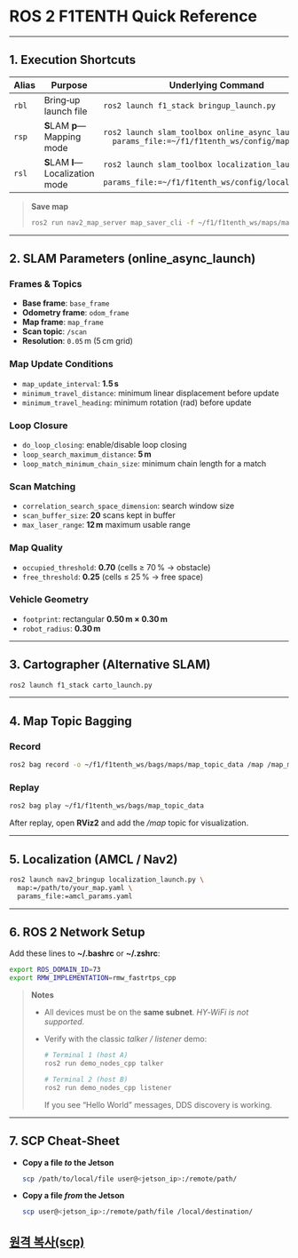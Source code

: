 # ROS 2 F1TENTH Quick Reference

---

## 1. Execution Shortcuts

| Alias | Purpose                          | Underlying Command                                                                                             |
| ----- | -------------------------------- | -------------------------------------------------------------------------------------------------------------- |
| `rbl` | Bring‑up launch file             | `ros2 launch f1_stack bringup_launch.py`                                                                       |
| `rsp` | **S**LAM **p**—Mapping mode      | `ros2 launch slam_toolbox online_async_launch.py \`<br/>`  params_file:=~/f1/f1tenth_ws/config/mapper.yaml`    |
| `rsl` | **S**LAM **l**—Localization mode | `ros2 launch slam_toolbox localization_launch.py \`<br/>`  params_file:=~/f1/f1tenth_ws/config/localizer.yaml` |

> **Save map**
>
> ```bash
> ros2 run nav2_map_server map_saver_cli -f ~/f1/f1tenth_ws/maps/map_name
> ```

---

## 2. SLAM Parameters (online\_async\_launch)

### Frames & Topics

* **Base frame**: `base_frame`
* **Odometry frame**: `odom_frame`
* **Map frame**: `map_frame`
* **Scan topic**: `/scan`
* **Resolution**: `0.05` m (5 cm grid)

### Map Update Conditions

* `map_update_interval`: **1.5 s**
* `minimum_travel_distance`: minimum linear displacement before update
* `minimum_travel_heading`: minimum rotation (rad) before update

### Loop Closure

* `do_loop_closing`: enable/disable loop closing
* `loop_search_maximum_distance`: **5 m**
* `loop_match_minimum_chain_size`: minimum chain length for a match

### Scan Matching

* `correlation_search_space_dimension`: search window size
* `scan_buffer_size`: **20** scans kept in buffer
* `max_laser_range`: **12 m** maximum usable range

### Map Quality

* `occupied_threshold`: **0.70** (cells ≥ 70 % → obstacle)
* `free_threshold`: **0.25** (cells ≤ 25 % → free space)

### Vehicle Geometry

* `footprint`: rectangular **0.50 m × 0.30 m**
* `robot_radius`: **0.30 m**

---

## 3. Cartographer (Alternative SLAM)

```bash
ros2 launch f1_stack carto_launch.py
```

---

## 4. Map Topic Bagging

### Record

```bash
ros2 bag record -o ~/f1/f1tenth_ws/bags/maps/map_topic_data /map /map_metadata
```

### Replay

```bash
ros2 bag play ~/f1/f1tenth_ws/bags/map_topic_data
```

After replay, open **RViz2** and add the */map* topic for visualization.

---

## 5. Localization (AMCL / Nav2)

```bash
ros2 launch nav2_bringup localization_launch.py \
  map:=/path/to/your_map.yaml \
  params_file:=amcl_params.yaml
```

---

## 6. ROS 2 Network Setup

Add these lines to **\~/.bashrc** or **\~/.zshrc**:

```bash
export ROS_DOMAIN_ID=73
export RMW_IMPLEMENTATION=rmw_fastrtps_cpp
```

> **Notes**
>
> * All devices must be on the **same subnet**. *HY‑WiFi is not supported.*
> * Verify with the classic *talker / listener* demo:
>
>   ```bash
>   # Terminal 1 (host A)
>   ros2 run demo_nodes_cpp talker
>
>   # Terminal 2 (host B)
>   ros2 run demo_nodes_cpp listener
>   ```
>
>   If you see “Hello World” messages, DDS discovery is working.

---

## 7. SCP Cheat‑Sheet

* **Copy a file *to* the Jetson**

  ```bash
  scp /path/to/local/file user@<jetson_ip>:/remote/path/
  ```
* **Copy a file *from* the Jetson**

  ```bash
  scp user@<jetson_ip>:/remote/path/file /local/destination/
  ```
**[원격 복사(scp)](https://eehoeskrap.tistory.com/543)**
---
